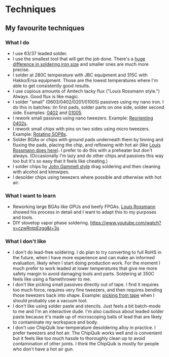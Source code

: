 # Techniques

## My favourite techniques

### What I do

- I use 63/37 leaded solder.
- I use the smallest tool that will get the job done. There's a [huge difference in soldering iron size](https://twitter.com/lukego/status/1296358634776076289) and smaller ones are much more precise.
- I solder at 280C temperature with JBC equipment and 315C with Hakko/Ersa equipment. Those are the lowest temperatures where I'm able to get consistently good results.
- I use copious amounts of Amtech tacky flux ("Louis Rossmann style.") Always. Good flux is like magic.
- I solder "small" (0603/0402/0201/01005) passives using my nano iron. I do this in batches: tin first pads, solder parts on one side, solder second side. Examples: [0402](https://twitter.com/lukego/status/1295018631487787008) and [01005](https://twitter.com/lukego/status/1297480266429210625).
- I rework small passives using nano tweezers. Example: [Reorienting 0402s](https://twitter.com/lukego/status/1294718227080261633).
- I rework small chips with pins on two sides using micro tweezers. Example: [Rotating SOP8s](https://twitter.com/lukego/status/1298648922353737728).
- Solder BGAs or chips with ground pads underneath them by tinning and fluxing the pads, placing the chip, and reflowing with hot air (like [Louis Rossmann does here](https://www.youtube.com/watch?v=2eXMFIkdA0o)). I prefer to do this with a preheater but don't always. (Occasionally I'm lazy and do other chips and passives this way too but it's so easy that it feels like cheating.)
- I solder chips by [John Gammell style](https://www.youtube.com/watch?v=5uiroWBkdFY) drag soldering and then cleaning with alcohol and kimwipes.
- I desolder chips using tweezers where possible and otherwise with hot air.

### What I want to learn

- Reworking large BGAs like GPUs and beefy FPGAs. [Louis Rossmann](https://www.youtube.com/watch?v=z1MUeZPi_kU) showed his process in detail and I want to adapt this to my purposes and tools.
- DIY stovetop vapor phase soldering. https://www.youtube.com/watch?v=czwRntpEzgg&t=3s

### What I don't like

- I don't do lead-free soldering. I do plan to try converting to full RoHS in the future, when I have more experience and can make an informed evaluation, likely when I start doing production work. For the moment I much prefer to work leaded at lower temperatures that give me more safety margin to avoid damaging tools and parts. Soldering at 350C feels like using a flamethrower to me.
- I don't like picking small passives directly out of tape. I find it requires too much force, requires very fine tweezers, and then requires bending those tweezers back into shape. Example: [picking from tape](https://twitter.com/lukego/status/1296104751805980672) when I should probably use a vacuum tool.
- I don't like using solder paste and stencils. Just feels a bit batch-mode to me and I'm an interactive dude. I'm also cautious about leaded solder paste because it's made up of microscoping balls of lead that are likely to contaminate my workspace and body.
- I don't use ChipQuik low-temperature desoldering alloy in practice. I prefer tweezers and hot air. The ChipQuik works well and is convenient but it feels like too much hassle to thoroughly clean up to avoid contamination of other joints. I think the ChipQuik is mostly for people who don't have a hot air gun.

